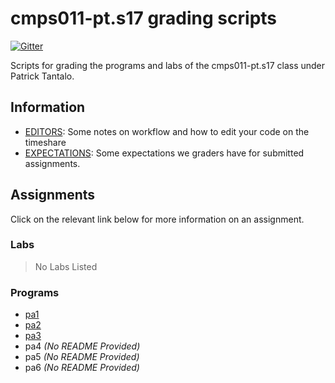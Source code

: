 # cmps011-pt.s17 grading scripts

[![Gitter](https://badges.gitter.im/4U6U57/cmps011-pt.s17.grading.svg)](https://gitter.im/4U6U57/cmps011-pt.s17.grading)

Scripts for grading the programs and labs of the cmps011-pt.s17 class
under Patrick Tantalo.

## Information
- [EDITORS](docs/EDITORS.md): Some notes on workflow and how to edit
your code on the timeshare
- [EXPECTATIONS](docs/EXPECTATIONS.md): Some expectations we graders
have for submitted assignments.

## Assignments

Click on the relevant link below for more information on an assignment.

### Labs

> No Labs Listed

### Programs

- [pa1](pa1)
- [pa2](pa2)
- [pa3](pa3)
- pa4 *(No README Provided)*
- pa5 *(No README Provided)*
- pa6 *(No README Provided)*
